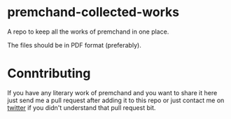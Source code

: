 premchand-collected-works
=========================

A repo to keep all the works of premchand in one place.

The files should be in PDF format (preferably).

Conntributing
=============

If you have any literary work of premchand and you want to share it here just send me a pull
request after adding it to this repo or just contact me on [twitter](https://twitter.com/#!/dhirajthakur92) if you didn't understand
that pull request bit.
